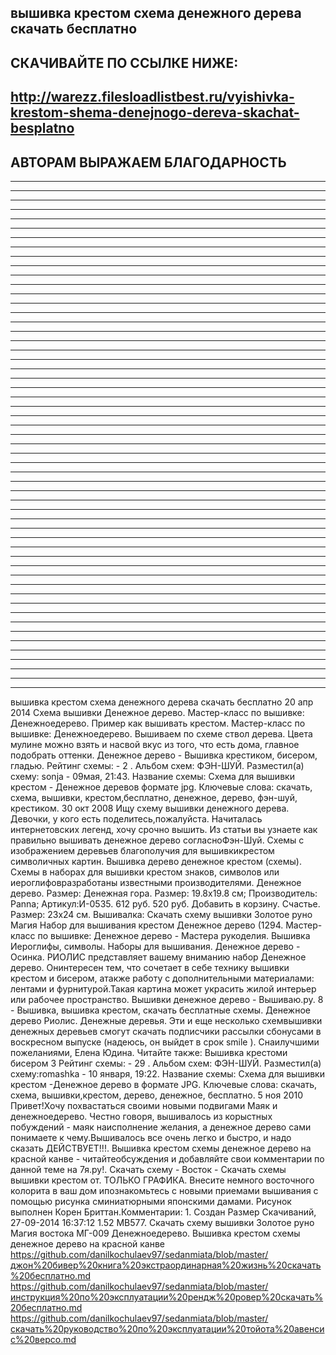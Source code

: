 вышивка крестом схема денежного дерева скачать бесплатно
--------------------------------------------------
СКАЧИВАЙТЕ ПО ССЫЛКЕ НИЖЕ:
--------------------------------------------------
http://warezz.filesloadlistbest.ru/vyishivka-krestom-shema-denejnogo-dereva-skachat-besplatno
--------------------------------------------------
АВТОРАМ ВЫРАЖАЕМ БЛАГОДАРНОСТЬ
--------------------------------------------------
--------------------------------------------------
--------------------------------------------------
--------------------------------------------------
--------------------------------------------------
--------------------------------------------------
--------------------------------------------------
--------------------------------------------------
--------------------------------------------------
--------------------------------------------------
--------------------------------------------------
--------------------------------------------------
--------------------------------------------------
--------------------------------------------------
--------------------------------------------------
--------------------------------------------------
--------------------------------------------------
--------------------------------------------------
--------------------------------------------------
--------------------------------------------------
--------------------------------------------------
--------------------------------------------------
--------------------------------------------------
--------------------------------------------------
--------------------------------------------------
--------------------------------------------------
--------------------------------------------------
--------------------------------------------------
--------------------------------------------------
--------------------------------------------------
--------------------------------------------------
--------------------------------------------------
--------------------------------------------------
--------------------------------------------------
--------------------------------------------------
--------------------------------------------------
--------------------------------------------------
--------------------------------------------------
--------------------------------------------------
--------------------------------------------------
--------------------------------------------------
--------------------------------------------------
--------------------------------------------------
--------------------------------------------------
--------------------------------------------------
--------------------------------------------------
--------------------------------------------------
--------------------------------------------------
--------------------------------------------------
--------------------------------------------------
--------------------------------------------------
--------------------------------------------------
--------------------------------------------------
--------------------------------------------------
--------------------------------------------------
--------------------------------------------------
вышивка крестом схема денежного дерева скачать бесплатно 20 апр 2014  Схема вышивки  Денежное дерево. Мастер-класс по вышивке: Денежноедерево. Пример как вышивать крестом. Мастер-класс по вышивке: Денежноедерево. Вышиваем по схеме ствол дерева. Цвета мулине можно взять и насвой вкус из того, что есть дома, главное подобрать оттенки. Денежное дерево - Вышивка крестиком, бисером, гладью. Рейтинг схемы: - 2 . Альбом схем: ФЭН-ШУЙ. Разместил(а) схему: sonja - 09мая, 21:43. Название схемы: Схема для вышивки крестом - Денежное деревов формате jpg. Ключевые слова: скачать, схема, вышивки, крестом,бесплатно, денежное, дерево, фэн-шуй, крестиком. 30 окт 2008  Ищу схему вышивки денежного дерева. Девочки, у кого есть поделитесь,пожалуйста. Начиталась интернетовских легенд, хочу срочно вышить. Из статьи вы узнаете как правильно вышивать денежное дерево согласноФэн-Шуй. Схемы с изображением деревьев благополучия для вышивкикрестом символичных картин. Вышивка дерево денежное крестом (схемы). Схемы в наборах для вышивки крестом знаков, символов или иероглифовразработаны известными производителями.  Денежное дерево. Размер: Денежная гора. Размер: 19.8x19.8 см; Производитель: Panna; Артикул:И-0535. 612 руб. 520 руб. Добавить в корзину. Счастье. Размер: 23x24 см. Вышивалка: Скачать схему вышивки Золотое руно Магия
Набор для вышивания крестом Денежное дерево (1294. Мастер-класс по вышивке: Денежное дерево - Мастера рукоделия. Вышивка Иероглифы, символы. Наборы для вышивания. Денежное дерево - Осинка. РИОЛИС представляет вашему вниманию набор Денежное дерево. Онинтересен тем, что сочетает в себе технику вышивки крестом и бисером, атакже работу с дополнительными материалами: лентами и фурнитурой.Такая картина может украсить жилой интерьер или рабочее пространство. Вышивки денежное дерево - Вышиваю.ру. 8 - Вышивка, вышивка крестом, скачать бесплатные схемы. Денежное дерево Риолис. Денежные деревья. Эти и еще несколько схемвышивки денежных деревьев смогут скачать подписчики рассылки сбонусами в воскресном выпуске (надеюсь, он выйдет в срок smile ). Снаилучшими пожеланиями, Елена Юдина. Читайте также: Вышивка крестоми бисером 3
Рейтинг схемы: - 29 . Альбом схем: ФЭН-ШУЙ. Разместил(а) схему:romashka - 10 января, 19:22. Название схемы: Схема для вышивки крестом -Денежное дерево в формате JPG. Ключевые слова: скачать, схема, вышивки,крестом, дерево, денежное, бесплатно. 5 ноя 2010  Привет!Хочу похвастаться своими новыми подвигами Маяк и денежноедерево. Честно говоря, вышивалось из корыстных побуждений - маяк наисполнение желания, а денежное дерево сами понимаете к чему.Вышивалось все очень легко и быстро, и надо сказать  ДЕЙСТВУЕТ!!!. Вышивка крестом схемы денежное дерево на красной канве - читайтеобсуждения и добавляйте свои комментарии по данной теме на 7я.ру!. Скачать схему - Восток - Скачать схемы вышивки крестом от. ТОЛЬКО ГРАФИКА. Внесите немного восточного колорита в ваш дом ипознакомьтесь с новыми приемами вышивания с помощью рисунка сминиатюрными японскими дамами. Рисунок выполнен Корен Бриттан.Комментарии: 1. Создан Размер Скачиваний, 27-09-2014 16:37:12 1.52 MB577. Скачать схему вышивки Золотое руно Магия востока МГ-009 Денежноедерево. Вышивка крестом схемы денежное дерево на красной канве
https://github.com/danilkochulaev97/sedanmiata/blob/master/джон%20бивер%20книга%20экстраординарная%20жизнь%20скачать%20бесплатно.md
https://github.com/danilkochulaev97/sedanmiata/blob/master/инструкция%20по%20эксплуатации%20рендж%20ровер%20скачать%20бесплатно.md
https://github.com/danilkochulaev97/sedanmiata/blob/master/скачать%20руководство%20по%20эксплуатации%20тойота%20авенсис%20версо.md